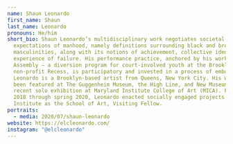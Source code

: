 ```yaml
---
name: Shaun Leonardo
first_name: Shaun
last_name: Leonardo
pronouns: He/him
short_bio: Shaun Leonardo’s multidisciplinary work negotiates societal
  expectations of manhood, namely definitions surrounding black and brown
  masculinities, along with its notions of achievement, collective identity, and
  experience of failure. His performance practice, anchored by his work in
  Assembly – a diversion program for court-involved youth at the Brooklyn-based,
  non-profit Recess, is participatory and invested in a process of embodiment.
  Leonardo is a Brooklyn-based artist from Queens, New York City. His work has
  been featured at The Guggenheim Museum, the High Line, and New Museum, with a
  recent solo exhibition at Maryland Institute College of Art (MICA). From fall
  2018 through spring 2020, Leonardo enacted socially engaged projects at Pratt
  Institute as the School of Art, Visiting Fellow.
portraits:
  - media: 2020/07/shaun-leonardo
website: https://elcleonardo.com/
instagram: "@elcleonardo"
---
```

